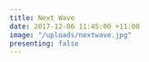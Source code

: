 ```yaml
---
title: Next Wave
date: 2017-12-06 11:45:00 +11:00
image: "/uploads/nextwave.jpg"
presenting: false
---
```


